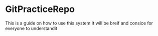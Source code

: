 # GitPracticeRepo
This is a guide on how to use this system
It will be breif and consice for everyone to understandit
